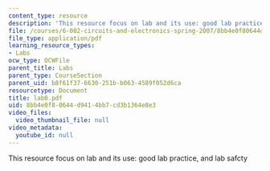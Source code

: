 ```yaml
---
content_type: resource
description: 'This resource focus on lab and its use: good lab practice, and lab safcty'
file: /courses/6-002-circuits-and-electronics-spring-2007/8bb4e0f80644d9414bb7cd3b1364e8e3_lab0.pdf
file_type: application/pdf
learning_resource_types:
- Labs
ocw_type: OCWFile
parent_title: Labs
parent_type: CourseSection
parent_uid: b8f61f37-6630-251b-b063-4589f052d6ca
resourcetype: Document
title: lab0.pdf
uid: 8bb4e0f8-0644-d941-4bb7-cd3b1364e8e3
video_files:
  video_thumbnail_file: null
video_metadata:
  youtube_id: null
---
```

This resource focus on lab and its use: good lab practice, and lab safcty

